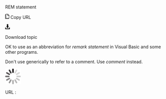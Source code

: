 # 

REM statement

![Copy URL](media/rem-statement/Copy.png)
Copy URL

![Download](media/rem-statement/Download.png)

Download topic

OK to use as an abbreviation for *remark statement* in Visual Basic and some other programs. 

Don't use generically to refer to a comment. Use *comment* instead.

![In progress](media/rem-statement/activity-large.gif)

URL :
